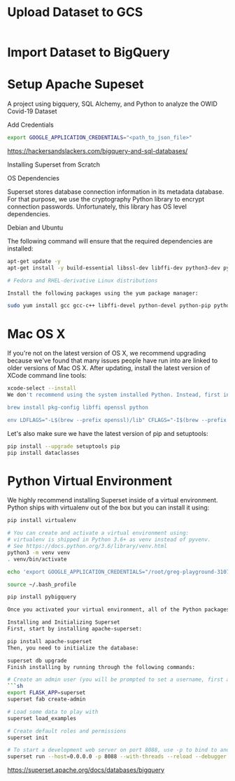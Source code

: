 # Upload Dataset to GCS

```

```

# Import Dataset to BigQuery
# Setup Apache Supeset
A project using bigquery, SQL Alchemy, and Python to analyze the OWID Covid-19 Dataset

Add Credentials
```sh
export GOOGLE_APPLICATION_CREDENTIALS="<path_to_json_file>"
```

https://hackersandslackers.com/bigquery-and-sql-databases/

Installing Superset from Scratch

OS Dependencies

Superset stores database connection information in its metadata database. For that purpose, we use the cryptography Python library to encrypt connection passwords. Unfortunately, this library has OS level dependencies.

Debian and Ubuntu

The following command will ensure that the required dependencies are installed:
```sh
apt-get update -y
apt-get install -y build-essential libssl-dev libffi-dev python3-dev python3-pip libsasl2-dev libldap2-dev python3-venv

# Fedora and RHEL-derivative Linux distributions

Install the following packages using the yum package manager:

sudo yum install gcc gcc-c++ libffi-devel python-devel python-pip python-wheel openssl-devel cyrus-sasl-devel openldap-devel
```

# Mac OS X

If you're not on the latest version of OS X, we recommend upgrading because we've found that many issues people have run into are linked to older versions of Mac OS X. After updating, install the latest version of XCode command line tools:

```sh
xcode-select --install
We don't recommend using the system installed Python. Instead, first install the homebrew manager and then run the following commands:

brew install pkg-config libffi openssl python

env LDFLAGS="-L$(brew --prefix openssl)/lib" CFLAGS="-I$(brew --prefix openssl)/include" pip install cryptography==2.4.2
```

Let's also make sure we have the latest version of pip and setuptools:

```sh
pip install --upgrade setuptools pip
pip install dataclasses
```
# Python Virtual Environment

We highly recommend installing Superset inside of a virtual environment. Python ships with virtualenv out of the box but you can install it using:

```sh
pip install virtualenv

# You can create and activate a virtual environment using:
# virtualenv is shipped in Python 3.6+ as venv instead of pyvenv.
# See https://docs.python.org/3.6/library/venv.html
python3 -m venv venv
. venv/bin/activate

echo 'export GOOGLE_APPLICATION_CREDENTIALS="/root/greg-playground-310720-dd81478fc29c.json"' >> ~/.bash_profile

source ~/.bash_profile

pip install pybigquery

Once you activated your virtual environment, all of the Python packages you install or uninstall will be confined to this environment. You can exit the environment by running deactivate on the command line.

Installing and Initializing Superset
First, start by installing apache-superset:

pip install apache-superset
Then, you need to initialize the database:

superset db upgrade
Finish installing by running through the following commands:

# Create an admin user (you will be prompted to set a username, first and last name before setting a password)
```sh
export FLASK_APP=superset
superset fab create-admin

# Load some data to play with
superset load_examples

# Create default roles and permissions
superset init

# To start a development web server on port 8088, use -p to bind to another port
superset run --host=0.0.0.0 -p 8088 --with-threads --reload --debugger
```

https://superset.apache.org/docs/databases/bigquery
